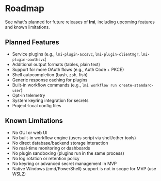 # Roadmap

See what's planned for future releases of **lmi**, including upcoming features and known limitations.

## Planned Features
- Service plugins (e.g., `lmi-plugin-accsvc`, `lmi-plugin-clientmgr`, `lmi-plugin-oauthsvc`)
- Additional output formats (tables, plain text)
- Support for more OAuth flows (e.g., Auth Code + PKCE)
- Shell autocompletion (bash, zsh, fish)
- Generic response caching for plugins
- Built-in workflow commands (e.g., `lmi workflow run create-standard-user`)
- Opt-in telemetry
- System keyring integration for secrets
- Project-local config files

## Known Limitations
- No GUI or web UI
- No built-in workflow engine (users script via shell/other tools)
- No direct database/backend storage interaction
- No real-time monitoring or dashboards
- No plugin sandboxing (plugins run in the same process)
- No log rotation or retention policy
- No keyring or advanced secret management in MVP
- Native Windows (cmd/PowerShell) support is not in scope for MVP (use WSL2) 
